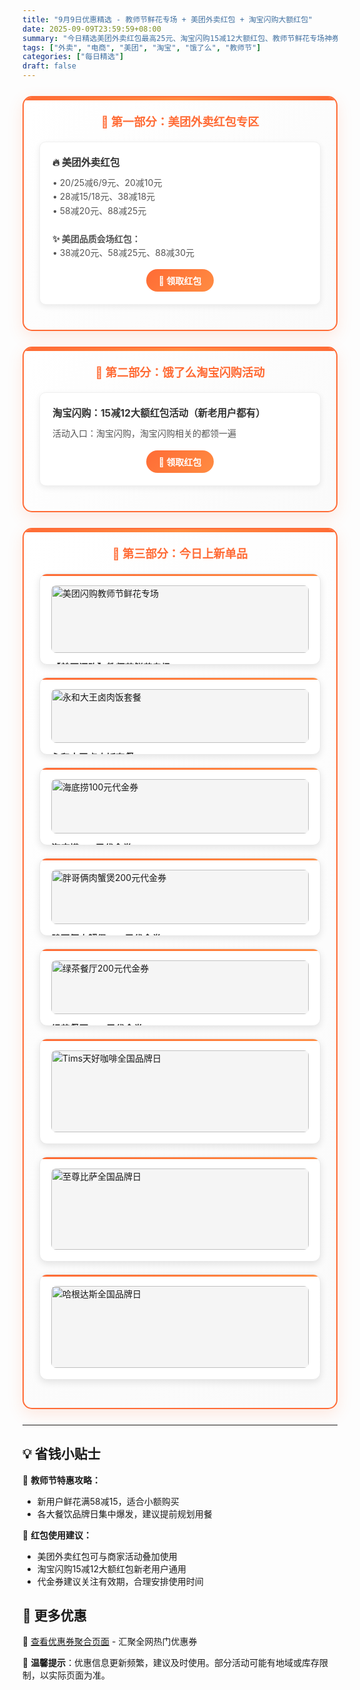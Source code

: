 ```yaml
---
title: "9月9日优惠精选 - 教师节鲜花专场 + 美团外卖红包 + 淘宝闪购大额红包"
date: 2025-09-09T23:59:59+08:00
summary: "今日精选美团外卖红包最高25元、淘宝闪购15减12大额红包、教师节鲜花专场神券等热门优惠"
tags: ["外卖", "电商", "美团", "淘宝", "饿了么", "教师节"]
categories: ["每日精选"]
draft: false
---
```


<style>
.deal-section {
    background: linear-gradient(135deg, #ffffff 0%, #fafafa 100%);
    border: 2px solid #ff6b35;
    border-radius: 15px;
    padding: 25px;
    margin: 25px 0;
    box-shadow: 0 8px 25px rgba(255, 107, 53, 0.15);
    position: relative;
    overflow: hidden;
}

.deal-section::before {
    content: '';
    position: absolute;
    top: 0;
    left: 0;
    right: 0;
    height: 5px;
    background: linear-gradient(90deg, #ff6b35, #ff8c42, #ff6b35);
}

.deal-section h3 {
    color: #ff6b35;
    margin-top: 0;
    margin-bottom: 20px;
    font-size: 1.3em;
    font-weight: bold;
    text-align: center;
    padding: 0 10px;
}

.deal-content {
    background: white;
    border-radius: 10px;
    padding: 20px;
    margin: 15px 0;
    border: 1px solid #f0f0f0;
    box-shadow: 0 3px 10px rgba(0, 0, 0, 0.08);
}

.deal-title {
    color: #333;
    font-weight: bold;
    font-size: 1.1em;
    margin-bottom: 12px;
    display: flex;
    align-items: center;
    gap: 8px;
}

.deal-items {
    line-height: 1.6;
    color: #555;
    margin: 8px 0;
}

.deal-items li {
    margin: 5px 0;
    padding-left: 5px;
}

.product-grid {
    display: grid;
    grid-template-columns: repeat(auto-fit, minmax(300px, 1fr));
    gap: 20px;
    margin: 20px 0;
}

.product-card {
    background: white;
    border-radius: 12px;
    padding: 18px;
    border: 1px solid #e8e8e8;
    box-shadow: 0 4px 12px rgba(0, 0, 0, 0.1);
    transition: all 0.3s ease;
    position: relative;
    overflow: hidden;
}

.product-card::before {
    content: '';
    position: absolute;
    top: 0;
    left: 0;
    right: 0;
    height: 3px;
    background: linear-gradient(90deg, #ff6b35, #ff8c42);
}

.product-card:hover {
    transform: translateY(-3px);
    box-shadow: 0 8px 20px rgba(0, 0, 0, 0.15);
}

.product-card img {
    width: 100%;
    height: auto;
    max-height: none;
    object-fit: contain;
    border-radius: 8px;
    margin-bottom: 12px;
    background: #f5f5f5;
}

.product-title {
    font-weight: bold;
    color: #333;
    margin-bottom: 8px;
    font-size: 1.05em;
}

.product-price {
    color: #ff6b35;
    font-size: 1.1em;
    font-weight: bold;
    line-height: 1.4;
}

.highlight-badge {
    background: linear-gradient(135deg, #ff6b35, #ff8c42);
    color: white;
    padding: 4px 12px;
    border-radius: 15px;
    font-size: 0.85em;
    font-weight: 600;
    display: inline-block;
    margin-bottom: 8px;
}

@media (max-width: 768px) {
    .deal-section {
        margin: 15px 0;
        padding: 20px 15px;
    }
    
    .product-grid {
        grid-template-columns: 1fr;
    }
    
    .product-card img {
        height: auto;
        max-height: none;
    }
}
</style>


<div class="deal-section">
<h3>🍔 第一部分：美团外卖红包专区</h3>

<div class="deal-content">
<div class="deal-title">🔥 美团外卖红包</div>
<div class="deal-items">
• 20/25减6/9元、20减10元<br>
• 28减15/18元、38减18元<br>
• 58减20元、88减25元<br>
<br>
<strong>✨ 美团品质会场红包：</strong><br>
• 38减20元、58减25元、88减30元
</div>
<div style="margin-top: 15px; text-align: center;">
<a href="/coupons/" style="background: linear-gradient(135deg, #ff6b35, #ff8c42); color: white; padding: 8px 20px; border-radius: 20px; text-decoration: none; font-weight: bold; display: inline-block;">🎫 领取红包</a>
</div>
</div>

</div>

<div class="deal-section">
<h3>🛒 第二部分：饿了么淘宝闪购活动</h3>

<div class="deal-content">
<div class="deal-title">淘宝闪购：15减12大额红包活动（新老用户都有）</div>
<div class="deal-items">
活动入口：淘宝闪购，淘宝闪购相关的都领一遍
</div>
<div style="margin-top: 15px; text-align: center;">
<a href="/coupons/" style="background: linear-gradient(135deg, #ff6b35, #ff8c42); color: white; padding: 8px 20px; border-radius: 20px; text-decoration: none; font-weight: bold; display: inline-block;">🛒 领取红包</a>
</div>
</div>

</div>

<div class="deal-section">
<h3>🎁 第三部分：今日上新单品</h3>

<div class="product-grid">

<div class="product-card">
<img src="/images/daily/2025-09-09/meituanxianhua.jpg" alt="美团闪购教师节鲜花专场">
<div class="product-title">【美团闪购】教师节鲜花专场</div>
<div class="product-price">
神券满108-20（部分商家满108-22）<br>
鲜花新客满58-15
</div>
</div>

<div class="product-card">
<img src="/images/daily/2025-09-09/yonghedawang.jpg" alt="永和大王卤肉饭套餐">
<div class="product-title">永和大王卤肉饭套餐</div>
<div class="product-price">到手价16.9元</div>
</div>

<div class="product-card">
<img src="/images/daily/2025-09-09/haidilao.jpg" alt="海底捞100元代金券">
<div class="product-title">海底捞100元代金券</div>
<div class="product-price">到手价89元</div>
</div>

<div class="product-card">
<img src="/images/daily/2025-09-09/panggelia.jpg" alt="胖哥俩肉蟹煲200元代金券">
<div class="product-title">胖哥俩肉蟹煲200元代金券</div>
<div class="product-price">到手价152元</div>
</div>

<div class="product-card">
<img src="/images/daily/2025-09-09/lvchacanting.jpg" alt="绿茶餐厅200元代金券">
<div class="product-title">绿茶餐厅200元代金券</div>
<div class="product-price">到手价152元</div>
</div>

<div class="product-card">
<img src="/images/daily/2025-09-09/timscoffee1.png" alt="Tims天好咖啡全国品牌日">
<img src="/images/daily/2025-09-09/timscoffee2.jpg" alt="Tims天好咖啡优惠详情" style="width: 100%; height: auto; margin-top: 8px; border-radius: 8px;">
<div class="product-title">Tims天好咖啡全国品牌日（全国）</div>
<div class="product-price">
满25减2可叠加（单杯：8.6元）
</div>
</div>

<div class="product-card">
<img src="/images/daily/2025-09-09/zhizunpisa1.png" alt="至尊比萨全国品牌日">
<img src="/images/daily/2025-09-09/zhizunpisa2.jpg" alt="至尊比萨优惠详情" style="width: 100%; height: auto; margin-top: 8px; border-radius: 8px;">
<div class="product-title">至尊比萨全国品牌日</div>
<div class="product-price">
满30减6可叠加（最低10.9）
</div>
</div>

<div class="product-card">
<img src="/images/daily/2025-09-09/hagendasi1.png" alt="哈根达斯全国品牌日">
<img src="/images/daily/2025-09-09/hagendasi2.jpg" alt="哈根达斯优惠详情" style="width: 100%; height: auto; margin-top: 8px; border-radius: 8px;">
<div class="product-title">哈根达斯全国品牌日（全国）</div>
<div class="product-price">
无门槛8元可叠加（最低39）
</div>
</div>

</div>

</div>

---

## 💡 省钱小贴士

🎯 **教师节特惠攻略：**
- 新用户鲜花满58减15，适合小额购买
- 各大餐饮品牌日集中爆发，建议提前规划用餐

🔄 **红包使用建议：**
- 美团外卖红包可与商家活动叠加使用
- 淘宝闪购15减12大额红包新老用户通用
- 代金券建议关注有效期，合理安排使用时间

## 📱 更多优惠

🔗 [查看优惠券聚合页面](/coupons/) - 汇聚全网热门优惠券

💬 **温馨提示**：优惠信息更新频繁，建议及时使用。部分活动可能有地域或库存限制，以实际页面为准。